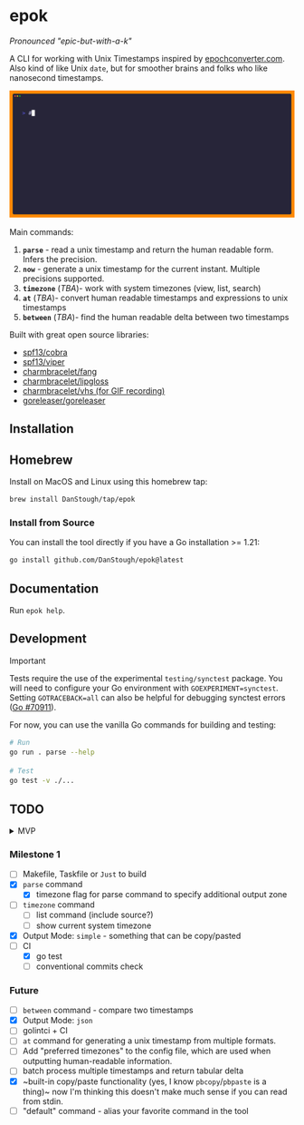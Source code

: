 # epok 
_Pronounced "epic-but-with-a-k"_

A CLI for working with Unix Timestamps inspired by [epochconverter.com](https://www.epochconverter.com).
Also kind of like Unix `date`, but for smoother brains and folks who like nanosecond timestamps.

![Terminal prompt showing generating a timestamp and parsing it with epok](./docs/assets/epok.gif)

Main commands:
1. **`parse`** - read a unix timestamp and return the human readable form. Infers the precision.
2. **`now`** - generate a unix timestamp for the current instant. Multiple precisions supported.
2. **`timezone`** (_TBA_)- work with system timezones (view, list, search)
3. **`at`** (_TBA_)- convert human readable timestamps and expressions to unix timestamps
4. **`between`** (_TBA_)- find the human readable delta between two timestamps

Built with great open source libraries:
* [spf13/cobra](https://github.com/spf13/cobra)
* [spf13/viper](https://github.com/spf13/viper)
* [charmbracelet/fang](https://github.com/charmbracelet/fang)
* [charmbracelet/lipgloss](https://github.com/charmbracelet/lipgloss)
* [charmbracelet/vhs (for GIF recording)](https://github.com/charmbracelet/vhs)
* [goreleaser/goreleaser](https://github.com/goreleaser/goreleaser)

## Installation

## Homebrew

Install on MacOS and Linux using this homebrew tap:
```bash
brew install DanStough/tap/epok
```

### Install from Source

You can install the tool directly if you have a Go installation >= 1.21:
```bash
go install github.com/DanStough/epok@latest
```

## Documentation

Run `epok help`.

## Development

> [!IMPORTANT]  
> Tests require the use of the experimental `testing/synctest` package.
> You will need to configure your Go environment with `GOEXPERIMENT=synctest`.
> Setting `GOTRACEBACK=all` can also be helpful for debugging synctest errors ([Go #70911](https://github.com/golang/go/issues/70911)).

For now, you can use the vanilla Go commands for building and testing: 
```bash
# Run
go run . parse --help

# Test
go test -v ./...
```

## TODO

<details>

<summary>MVP</summary>

* [X] `parse` command
  * [X]  Outputs UTC and local system time from arg
  * [X]  Outputs UTC and local system time from stdin
* [X]  Lipgloss for styling
* [X] `now` command to return the instantaneous timestamp.
  * [X] `-p,--precision` to specify the precision
* [X] `go install` instructions
* [X] Version command (handled by `fang`)
* [X] Flair: GIF + Ascii Art
* [X] CI
  * [X] go releaser
* [X] homebrew tap

</details>

### Milestone 1
* [ ] Makefile, Taskfile or `Just` to build
* [X] `parse` command
  * [X]  timezone flag for parse command to specify additional output zone
* [ ] `timezone` command
  * [ ] list command (include source?)
  * [ ] show current system timezone
* [X] Output Mode: `simple` - something that can be copy/pasted
* [ ] CI
  * [X] go test
  * [ ] conventional commits check

### Future
* [ ] `between` command - compare two timestamps
* [X] Output Mode: `json`
* [ ] golintci + CI
* [ ]  `at` command for generating a unix timestamp from multiple formats.
* [ ] Add "preferred timezones" to the config file, which are used when outputting human-readable information.
* [ ] batch process multiple timestamps and return tabular delta 
* [X] ~built-in copy/paste functionality (yes, I know `pbcopy`/`pbpaste` is a thing)~ now I'm thinking this doesn't make much sense if you can read from stdin.
* [ ] "default" command - alias your favorite command in the tool